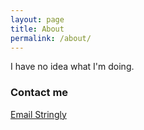 ```yaml
---
layout: page
title: About
permalink: /about/
---
```


I have no idea what I'm doing.

### Contact me

[Email Stringly](mailto:magnificentstringly@gmail.com)
